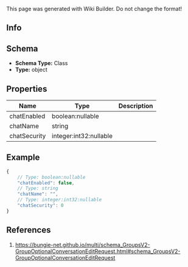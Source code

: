 <span class="wiki-builder">This page was generated with Wiki Builder. Do not change the format!</span>

## Info

## Schema
* **Schema Type:** Class
* **Type:** object

## Properties
Name | Type | Description
---- | ---- | -----------
chatEnabled | boolean:nullable | 
chatName | string | 
chatSecurity | integer:int32:nullable | 

## Example
```javascript
{
    // Type: boolean:nullable
    "chatEnabled": false,
    // Type: string
    "chatName": "",
    // Type: integer:int32:nullable
    "chatSecurity": 0
}

```

## References
1. https://bungie-net.github.io/multi/schema_GroupsV2-GroupOptionalConversationEditRequest.html#schema_GroupsV2-GroupOptionalConversationEditRequest
